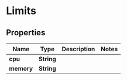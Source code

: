 

# Limits


## Properties

| Name | Type | Description | Notes |
|------------ | ------------- | ------------- | -------------|
|**cpu** | **String** |  |  |
|**memory** | **String** |  |  |



